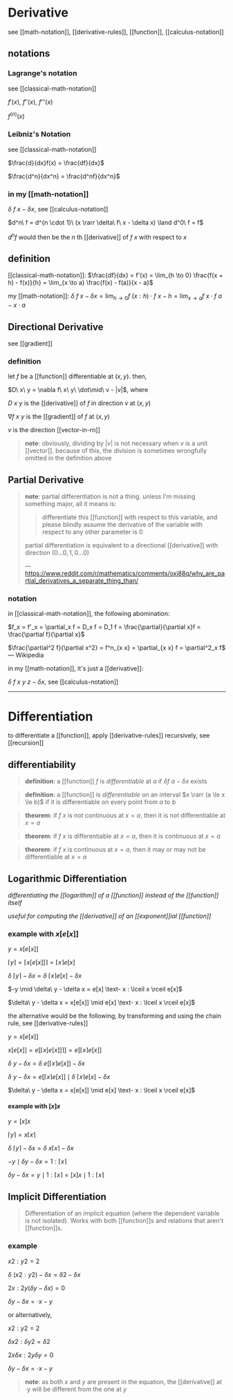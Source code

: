 # Derivative

see [[math-notation]], [[derivative-rules]], [[function]], [[calculus-notation]]

## notations

### Lagrange's notation

see [[classical-math-notation]]

$f'(x)$, $f''(x)$, $f'''(x)$

$f^{(n)}(x)$

### Leibniz's Notation

see [[classical-math-notation]]

$\frac{d}{dx}f(x) = \frac{df}{dx}$

$\frac{d^n}{dx^n} = \frac{d^nf}{dx^n}$

### in my [[math-notation]]

$\delta\ f\ x - \delta x$, see [[calculus-notation]]

$d^n\ f = d^{n \cdot 1}\ (x \rarr \delta\ f\ x - \delta x) \land d^0\ f = f$

$d^n f$ would then be the $n$ th [[derivative]] of $f\ x$ with respect to $x$

## definition

[[classical-math-notation]]: $\frac{df}{dx} = f'(x) = \lim_{h \to 0} \frac{f(x + h) - f(x)}{h} = \lim_{x \to a} \frac{f(x) - f(a)}{x - a}$

my [[math-notation]]: $\delta\ f\ x - \delta x = \lim_{h \to 0} f\ (x : h) \cdot f\ x - h = \lim_{x \to a} f\ x \cdot f\ a - x \cdot a$

## Directional Derivative

see [[gradient]]

### definition

let $f$ be a [[function]] differentiable at $(x, y)$. then,

$D\ x\ y = \nabla f\ x\ y\ \dot\mid\ v - |v|$, where

$D\ x\ y$ is the [[derivative]] of $f$ in direction $v$ at $(x, y)$

$\nabla f\ x\ y$ is the [[gradient]] of $f$ at $(x, y)$

$v$ is the direction [[vector-in-rn]]

> **note**: obviously, dividing by $|v|$ is not necessary when $v$ is a unit [[vector]]. because of this, the division is sometimes wrongfully omitted in the definition above

## Partial Derivative

> **note**: partial differentiation is not a thing. unless I'm missing something major, all it means is:
>
> > differentiate this [[function]] with respect to this variable, and please blindly assume the derivative of the variable with respect to any other parameter is $0$
>
> partial differentiation is equivalent to a directional [[derivative]] with direction $(0 \dots 0, 1, 0 \dots 0)$
>
> &mdash; <https://www.reddit.com/r/mathematics/comments/oxj88q/why_are_partial_derivatives_a_separate_thing_than/>

### notation

in [[classical-math-notation]], the following abomination:

$f_x = f'_x = \partial_x f = D_x f = D_1 f = \frac{\partial}{\partial x}f = \frac{\partial f}{\partial x}$

$\frac{\partial^2 f}{\partial x^2} = f^n_{x x} = \partial_{x x} f = \partial^2_x f$ &mdash; Wikipedia

in my [[math-notation]], it's just a [[derivative]]:

$\delta\ f\ x\ y\ z - \delta x$, see [[calculus-notation]]

---

# Differentiation

to differentiate a [[function]], apply [[derivative-rules]] recursively, see [[recursion]]

## differentiability

> **definition**: a [[function]] $f$ is _differentiable_ at $a$ if $\delta f\ a - \delta x$ exists

> **definition**: a [[function]] is _differentiable_ on an interval $x \rarr (a \le x \le b)$ if it is differentiable on every point from $a$ to $b$

> **theorem**: if $f\ x$ is not continuous at $x = a$, then it is not differentiable at $x = a$

> **theorem**: if $f\ x$ is differentiable at $x = a$, then it is continuous at $x = a$

> **theorem**: if $f\ x$ is continuous at $x = a$, then it may or may not be differentiable at $x = a$

## Logarithmic Differentiation

_differentiating the [[logarithm]] of a [[function]] instead of the [[function]] itself_

_useful for computing the [[derivative]] of an [[exponent]]ial [[function]]_

### example with $x[e[x]]$

$y = x[e[x]]$

$\lceil y \rceil = \lceil x[e[x]] \rceil = \lceil x \rceil e[x]$

$\delta\ \lceil y \rceil - \delta x = \delta\ \lceil x \rceil e[x] - \delta x$

$-y \mid \delta\ y - \delta x = e[x] \text- x : \lceil x \rceil e[x]$

$\delta\ y - \delta x = x[e[x]] \mid e[x] \text- x : \lceil x \rceil e[x]$

the alternative would be the following, by transforming and using the chain rule, see [[derivative-rules]]

$y = x[e[x]]$

$x[e[x]] = e[\lceil x[e[x]] \rceil] = e[\lceil x \rceil e[x]]$

$\delta\ y - \delta x = \delta\ e[\lceil x \rceil e[x]] - \delta x$

$\delta\ y - \delta x = e[\lceil x \rceil e[x]] \mid \delta\ \lceil x \rceil e[x] - \delta x$

$\delta\ y - \delta x = x[e[x]] \mid e[x] \text- x : \lceil x \rceil e[x]$

#### example with $[x]x$

$y = [x]x$

$\lceil y \rceil = x \lceil x \rceil$

$\delta\ \lceil y \rceil - \delta x = \delta\ x \lceil x \rceil - \delta x$

$-y \mid \delta y - \delta x = 1 : \lceil x \rceil$

$\delta y - \delta x = y \mid 1 : \lceil x \rceil = [x]x \mid 1 : \lceil x \rceil$

## Implicit Differentiation

> Differentiation of an implicit equation (where the dependent variable is not isolated). Works with both [[function]]s and relations that aren't [[function]]s.

### example

$x2 : y2 = 2$

$\delta\ (x2 : y2) - \delta x = \delta 2 - \delta x$

$2x : 2y(\delta y - \delta x) = 0$

$\delta y - \delta x = \cdot x - y$

or alternatively,

$x2 : y2 = 2$

$\delta x2 : \delta y2 = \delta 2$

$2x \delta x : 2y \delta y = 0$

$\delta y - \delta x = \cdot x - y$

> **note**: as both $x$ and $y$ are present in the equation, the [[derivative]] at $\cdot y$ will be different from the one at $y$
